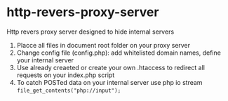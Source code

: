 # http-revers-proxy-server
Http revers proxy server designed to hide internal servers

1. Placce all files in document root folder on your proxy server
2. Change config file (config.php): add whitelisted domain names, define your internal server
3. Use already creaeted or create your own .htaccess to redirect all requests on your index.php script
4. To catch POSTed data on your internal server use php io stream ```file_get_contents("php://input");```
